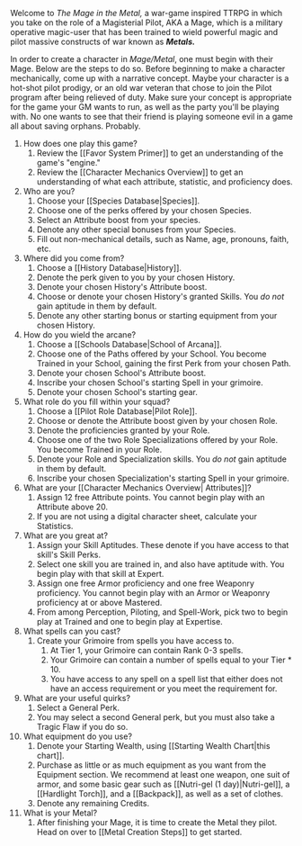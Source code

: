 Welcome to *The Mage in the Metal,* a war-game inspired TTRPG in which you take on the role of a Magisterial Pilot, AKA a Mage, which is a military operative magic-user that has been trained to wield powerful magic and pilot massive constructs of war known as ***Metals.*** 

In order to create a character in *Mage/Metal*, one must begin with their Mage. Below are the steps to do so. Before beginning to make a character mechanically, come up with a narrative concept. Maybe your character is a hot-shot pilot prodigy, or an old war veteran that chose to join the Pilot program after being relieved of duty. Make sure your concept is appropriate for the game your GM wants to run, as well as the party you'll be playing with. No one wants to see that their friend is playing someone evil in a game all about saving orphans. Probably.

1. How does one play this game?
	1. Review the [[Favor System Primer]] to get an understanding of the game's "engine."
	2. Review the [[Character Mechanics Overview]] to get an understanding of what each attribute, statistic, and proficiency does. 
2. Who are you?
	1. Choose your [[Species Database\|Species]]. 
	2. Choose one of the perks offered by your chosen Species.
	3. Select an Attribute boost from your species. 
	4. Denote any other special bonuses from your Species.
	5. Fill out non-mechanical details, such as Name, age, pronouns, faith, etc.
3. Where did you come from?
	1. Choose a [[History Database\|History]].
	2. Denote the perk given to you by your chosen History.
	3. Denote your chosen History's Attribute boost.
	4. Choose or denote your chosen History's granted Skills. You *do not* gain aptitude in them by default.
	5. Denote any other starting bonus or starting equipment from your chosen History.
4. How do you wield the arcane?
	1. Choose a [[Schools Database\|School of Arcana]].
	2. Choose one of the Paths offered by your School. You become Trained in your School, gaining the first Perk from your chosen Path.
	3. Denote your chosen School's Attribute boost.
	4. Inscribe your chosen School's starting Spell in your grimoire.
	5. Denote your chosen School's starting gear.
5. What role do you fill within your squad?
	1. Choose a [[Pilot Role Database\|Pilot Role]].
	2. Choose or denote the Attribute boost given by your chosen Role.
	3. Denote the proficiencies granted by your Role.
	4. Choose one of the two Role Specializations offered by your Role. You become Trained in your Role.
	5. Denote your Role and Specialization skills. You *do not* gain aptitude in them by default.
	6. Inscribe your chosen Specialization's starting Spell in your grimoire.
6. What are your [[Character Mechanics Overview\| Attributes]]?
	1. Assign 12 free Attribute points. You cannot begin play with an Attribute above 20.
	2. If you are not using a digital character sheet, calculate your Statistics.
7. What are you great at? 
	1. Assign your Skill Aptitudes. These denote if you have access to that skill's Skill Perks. 
	2. Select one skill you are trained in, and also have aptitude with. You begin play with that skill at Expert. 
	3. Assign one free Armor proficiency and one free Weaponry proficiency. You cannot begin play with an Armor or Weaponry proficiency at or above Mastered.
	4. From among Perception, Piloting, and Spell-Work, pick two to begin play at Trained and one to begin play at Expertise.
8. What spells can you cast?
	1. Create your Grimoire from spells you have access to.
		1. At Tier 1, your Grimoire can contain Rank 0-3 spells.
		2. Your Grimoire can contain a number of spells equal to your Tier * 10.
		3. You have access to any spell on a spell list that either does not have an access requirement or you meet the requirement for.
9. What are your useful quirks? 
	1. Select a General Perk. 
	2. You may select a second General perk, but you must also take a Tragic Flaw if you do so.
10. What equipment do you use?
	1. Denote your Starting Wealth, using [[Starting Wealth Chart\|this chart]].
	2. Purchase as little or as much equipment as you want from the Equipment section. We recommend at least one weapon, one suit of armor, and some basic gear such as [[Nutri-gel (1 day)\|Nutri-gel]], a [[Hardlight Torch]], and a [[Backpack]], as well as a set of clothes. 
	3. Denote any remaining Credits. 
11. What is your Metal?
	1. After finishing your Mage, it is time to create the Metal they pilot. Head on over to [[Metal Creation Steps]] to get started.


